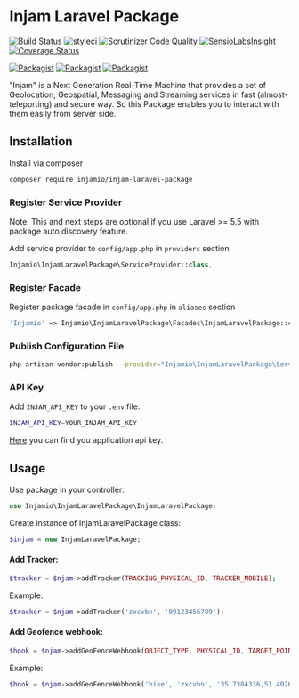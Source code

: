 # Injam Laravel Package

[![Build Status](https://travis-ci.org/injamio/injam-laravel-package.svg?branch=master)](https://travis-ci.org/injamio/injam-laravel-package)
[![styleci](https://styleci.io/repos/134127789/shield)](https://styleci.io/repos/134127789)
[![Scrutinizer Code Quality](https://scrutinizer-ci.com/g/injamio/injam-laravel-package/badges/quality-score.png?b=master)](https://scrutinizer-ci.com/g/injamio/injam-laravel-package/?branch=master)
[![SensioLabsInsight](https://insight.sensiolabs.com/projects/2aabff8c-7aa4-4c56-9569-a182f9a1801f/mini.png)](https://insight.sensiolabs.com/projects/CHANGEME)
[![Coverage Status](https://coveralls.io/repos/github/injamio/injam-laravel-package/badge.svg?branch=master)](https://coveralls.io/github/injamio/injam-laravel-package?branch=master)

[![Packagist](https://img.shields.io/packagist/v/injamio/injam-laravel-package.svg)](https://packagist.org/packages/injamio/injam-laravel-package)
[![Packagist](https://poser.pugx.org/injamio/injam-laravel-package/d/total.svg)](https://packagist.org/packages/injamio/injam-laravel-package)
[![Packagist](https://img.shields.io/packagist/l/injamio/injam-laravel-package.svg)](https://packagist.org/packages/injamio/injam-laravel-package)

"Injam" is a Next Generation Real-Time Machine that provides a set of Geolocation, Geospatial, Messaging and Streaming services in fast (almost-teleporting) and secure way. So this Package enables you to interact with them easily from server side.

## Installation

Install via composer
```bash
composer require injamio/injam-laravel-package
```

### Register Service Provider

Note: This and next steps are optional if you use Laravel >= 5.5 with package
auto discovery feature.

Add service provider to `config/app.php` in `providers` section
```php
Injamio\InjamLaravelPackage\ServiceProvider::class,
```

### Register Facade

Register package facade in `config/app.php` in `aliases` section
```php
'Injamio' => Injamio\InjamLaravelPackage\Facades\InjamLaravelPackage::class,
```

### Publish Configuration File

```bash
php artisan vendor:publish --provider="Injamio\InjamLaravelPackage\ServiceProvider" --tag="config"
```

### API Key
Add `INJAM_API_KEY` to your `.env` file:
```bash
INJAM_API_KEY=YOUR_INJAM_API_KEY
```
[Here](https://dashboard.injam.io/applications) you can find you application api key.

## Usage

Use package in your controller:
```php
use Injamio\InjamLaravelPackage\InjamLaravelPackage;
```

Create instance of InjamLaravelPackage class:
```php
$injam = new InjamLaravelPackage;
```

#### Add Tracker:
```php
$tracker = $njam->addTracker(TRACKING_PHYSICAL_ID, TRACKER_MOBILE);
```
Example:
```php
$tracker = $njam->addTracker('zxcvbn', '09123456789');
```

#### Add Geofence webhook:
```php
$hook = $njam->addGeoFenceWebhook(OBJECT_TYPE, PHYSICAL_ID, TARGET_POINT, RADIUS_IN_METERS, ENDPOINT, DETECT_EVENTS);
```
Example:
```php
$hook = $njam->addGeoFenceWebhook('bike', 'zxcvbn', '35.7384336,51.4026536', 60, 'https://api.example.com/v1/do/action', 'enter,exit');
```